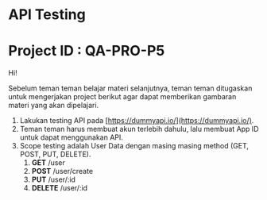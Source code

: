 # API Testing

# Project ID : QA-PRO-P5

Hi!

Sebelum teman teman belajar materi selanjutnya, teman teman ditugaskan untuk mengerjakan project berikut agar dapat memberikan gambaran materi yang akan dipelajari.

1. Lakukan testing API pada [https://dummyapi.io/](https://dummyapi.io/).
2. Teman teman harus membuat akun terlebih dahulu, lalu membuat App ID untuk dapat menggunakan API.
3. Scope testing adalah User Data dengan masing masing method (GET, POST, PUT, DELETE).
   1. **GET** /user
   2. **POST** /user/create
   3. **PUT** /user/:id
   4. **DELETE** /user/:id